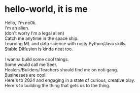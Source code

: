 # hello-world, it is me

Hello, I'm no0k. <br>
I'm an alien. <br>
(don't worry I'm a legal alien) <br>
Catch me anytime in the space ship. <br>
Learning ML and data science with rusty Python/Java skills.  
Stable Diffusion is kinda neat too. <br>
<br>
I wanna build some cool things.<br>
Some would call me Seer. <br>
Healers/Builders/Teachers should find me on noti gang. <br>
Businesses are cool. <br>
Here's to 2024 and engaging in a state of curious, creative play. <br>
Here's to building the thing that gets us to the thing. <br>
